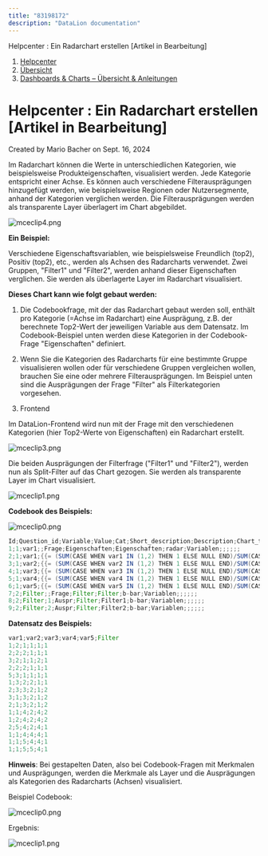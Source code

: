 ```yaml
---
title: "83198172"
description: "DataLion documentation"
---
```


Helpcenter : Ein Radarchart erstellen \[Artikel in Bearbeitung\]  

1.  [Helpcenter](index.html)
2.  [Übersicht](2982609.html)
3.  [Dashboards & Charts – Übersicht & Anleitungen](3539109.html)

# Helpcenter : Ein Radarchart erstellen \[Artikel in Bearbeitung\]

Created by Mario Bacher on Sept. 16, 2024

Im Radarchart können die Werte in unterschiedlichen Kategorien, wie beispielsweise Produkteigenschaften, visualisiert werden. Jede Kategorie entspricht einer Achse. Es können auch verschiedene Filterausprägungen hinzugefügt werden, wie beispielsweise Regionen oder Nutzersegmente, anhand der Kategorien verglichen werden. Die Filterausprägungen werden als transparente Layer überlagert im Chart abgebildet. 

![mceclip4.png](/img/83329176?width=658)

**Ein Beispiel:** 

Verschiedene Eigenschaftsvariablen, wie beispielsweise Freundlich (top2), Positiv (top2), etc., werden als Achsen des Radarcharts verwendet. Zwei Gruppen, "Filter1" und "Filter2", werden anhand dieser Eigenschaften verglichen. Sie werden als überlagerte Layer im Radarchart visualisiert.

**Dieses Chart kann wie folgt gebaut werden:**

1.  Die Codebookfrage, mit der das Radarchart gebaut werden soll, enthält pro Kategorie (=Achse im Radarchart) eine Ausprägung, z.B. der berechnete Top2-Wert der jeweiligen Variable aus dem Datensatz. Im Codebook-Beispiel unten werden diese Kategorien in der Codebook-Frage "Eigenschaften" definiert.
    

2.  Wenn Sie die Kategorien des Radarcharts für eine bestimmte Gruppe visualisieren wollen oder für verschiedene Gruppen vergleichen wollen, brauchen Sie eine oder mehrere Filterausprägungen. Im Beispiel unten sind die Ausprägungen der Frage "Filter" als Filterkategorien vorgesehen. 
    

3.  Frontend
    

Im DataLion-Frontend wird nun mit der Frage mit den verschiedenen Kategorien (hier Top2-Werte von Eigenschaften) ein Radarchart erstellt.

![mceclip3.png](/img/83329183?width=660)

Die beiden Ausprägungen der Filterfrage ("Filter1" und "Filter2"), werden nun als Split-Filter auf das Chart gezogen. Sie werden als transparente Layer im Chart visualisiert.

![mceclip1.png](/img/83329189?width=666)

**Codebook des Beispiels:** 

![mceclip0.png](/img/83329195?width=760)

```java
Id;Question_id;Variable;Value;Cat;Short_description;Description;Chart_type;Levels;Imported;Order;Sortprio;Settings;Weight;Parent_id
1;1;var1;;Frage;Eigenschaften;Eigenschaften;radar;Variablen;;;;;;
2;1;var1;{{= (SUM(CASE WHEN var1 IN (1,2) THEN 1 ELSE NULL END)/SUM(CASE WHEN var1 IN (1,2,3,4,5) THEN 1 ELSE NULL END))*100}};Auspr;Eigenschaften;Freundlich;radar;Variablen;;;;;;
3;1;var2;{{= (SUM(CASE WHEN var2 IN (1,2) THEN 1 ELSE NULL END)/SUM(CASE WHEN var2 IN (1,2,3,4,5) THEN 1 ELSE NULL END))*100}};Auspr;Eigenschaften;Positiv;radar;Variablen;;;;;;
4;1;var3;{{= (SUM(CASE WHEN var3 IN (1,2) THEN 1 ELSE NULL END)/SUM(CASE WHEN var3 IN (1,2,3,4,5) THEN 1 ELSE NULL END))*100}};Auspr;Eigenschaften;Kreativ;radar;Variablen;;;;;;
5;1;var4;{{= (SUM(CASE WHEN var4 IN (1,2) THEN 1 ELSE NULL END)/SUM(CASE WHEN var4 IN (1,2,3,4,5) THEN 1 ELSE NULL END))*100}};Auspr;Eigenschaften;Flexibel;radar;Variablen;;;;;;
6;1;var5;{{= (SUM(CASE WHEN var5 IN (1,2) THEN 1 ELSE NULL END)/SUM(CASE WHEN var5 IN (1,2,3,4,5) THEN 1 ELSE NULL END))*100}};Auspr;Eigenschaften;Motivierend;radar;Variablen;;;;;;
7;2;Filter;;Frage;Filter;Filter;b-bar;Variablen;;;;;;
8;2;Filter;1;Auspr;Filter;Filter1;b-bar;Variablen;;;;;;
9;2;Filter;2;Auspr;Filter;Filter2;b-bar;Variablen;;;;;;
```

**Datensatz des Beispiels:** 

```java
var1;var2;var3;var4;var5;Filter
1;2;1;1;1;1
2;2;2;1;1;1
3;2;1;1;2;1
2;2;2;1;1;1
5;3;1;1;1;1
1;3;2;2;1;1
2;3;3;2;1;2
3;1;3;2;1;2
2;1;3;2;1;2
1;1;4;2;4;2
1;2;4;2;4;2
2;5;4;2;4;1
1;1;4;4;4;1
1;1;5;4;4;1
1;1;5;5;4;1
```

**Hinweis**: Bei gestapelten Daten, also bei Codebook-Fragen mit Merkmalen und Ausprägungen, werden die Merkmale als Layer und die Ausprägungen als Kategorien des Radarcharts (Achsen) visualisiert.

Beispiel Codebook:

![mceclip0.png](/img/83329201?width=760)

Ergebnis:

![mceclip1.png](/img/83329207?width=537)